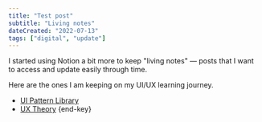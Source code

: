 ```yaml
---
title: "Test post"
subtitle: "Living notes"
dateCreated: "2022-07-13"
tags: ["digital", "update"]
---
```


I started using Notion a bit more to keep "living notes" — posts that I want to access and update easily through time.

Here are the ones I am keeping on my UI/UX learning journey.

- [UI Pattern Library](https://www.notion.so/clarale/UI-Patterns-397359939c9440debb681abfa12c7c9c)
- [UX Theory](https://clarale.notion.site/UX-Theory-d7f14bf6b8dc4bd7a8f5680829215ae6) {end-key}
